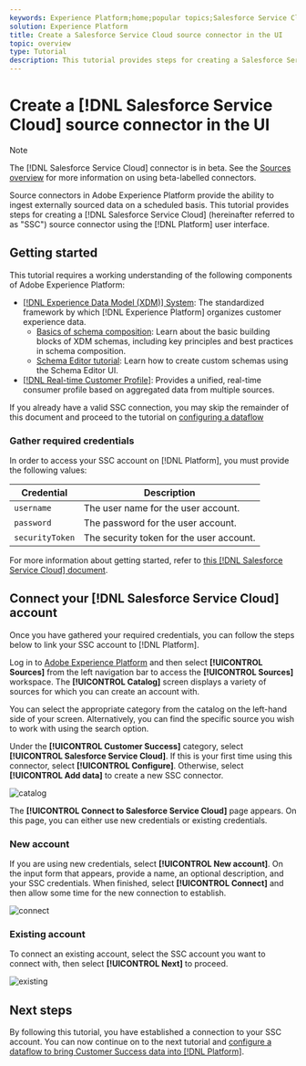 ```yaml
---
keywords: Experience Platform;home;popular topics;Salesforce Service Cloud;salesforce service cloud
solution: Experience Platform
title: Create a Salesforce Service Cloud source connector in the UI
topic: overview
type: Tutorial
description: This tutorial provides steps for creating a Salesforce Service Cloud (hereinafter referred to as "SSC") source connector using the Platform user interface.
---
```


# Create a [!DNL Salesforce Service Cloud] source connector in the UI

>[!NOTE]
>
>The [!DNL Salesforce Service Cloud] connector is in beta. See the [Sources overview](../../../../home.md#terms-and-conditions) for more information on using beta-labelled connectors.

Source connectors in Adobe Experience Platform provide the ability to ingest externally sourced data on a scheduled basis. This tutorial provides steps for creating a [!DNL Salesforce Service Cloud] (hereinafter referred to as "SSC") source connector using the [!DNL Platform] user interface.

## Getting started

This tutorial requires a working understanding of the following components of Adobe Experience Platform:

*   [[!DNL Experience Data Model (XDM)] System](../../../../../xdm/home.md): The standardized framework by which [!DNL Experience Platform] organizes customer experience data.
    *   [Basics of schema composition](../../../../../xdm/schema/composition.md): Learn about the basic building blocks of XDM schemas, including key principles and best practices in schema composition.
    *   [Schema Editor tutorial](../../../../../xdm/tutorials/create-schema-ui.md): Learn how to create custom schemas using the Schema Editor UI.
*   [[!DNL Real-time Customer Profile]](../../../../../profile/home.md): Provides a unified, real-time consumer profile based on aggregated data from multiple sources.

If you already have a valid SSC connection, you may skip the remainder of this document and proceed to the tutorial on [configuring a dataflow](../../dataflow/customer-success.md)

### Gather required credentials

In order to access your SSC account on [!DNL Platform], you must provide the following values:

| Credential | Description |
| ---------- | ----------- |
| `username` | The user name for the user account. |
| `password` | The password for the user account. |
| `securityToken` | The security token for the user account. |

For more information about getting started, refer to [this [!DNL Salesforce Service Cloud] document](https://developer.salesforce.com/docs/atlas.en-us.api_iot.meta/api_iot/qs_auth_access_token.htm).

## Connect your [!DNL Salesforce Service Cloud] account

Once you have gathered your required credentials, you can follow the steps below to link your SSC account to [!DNL Platform].

Log in to [Adobe Experience Platform](https://platform.adobe.com) and then select **[!UICONTROL Sources]** from the left navigation bar to access the **[!UICONTROL Sources]** workspace. The **[!UICONTROL Catalog]** screen displays a variety of sources for which you can create an account with.

You can select the appropriate category from the catalog on the left-hand side of your screen. Alternatively, you can find the specific source you wish to work with using the search option.

Under the **[!UICONTROL Customer Success]** category, select **[!UICONTROL Salesforce Service Cloud]**. If this is your first time using this connector, select **[!UICONTROL Configure]**. Otherwise, select **[!UICONTROL Add data]** to create a new SSC connector.

![catalog](../../../../images/tutorials/create/ssc/catalog.png)

The **[!UICONTROL Connect to Salesforce Service Cloud]** page appears. On this page, you can either use new credentials or existing credentials.

### New account

If you are using new credentials, select **[!UICONTROL New account]**. On the input form that appears, provide a name, an optional description, and your SSC credentials. When finished, select **[!UICONTROL Connect]** and then allow some time for the new connection to establish.

![connect](../../../../images/tutorials/create/ssc/connect.png)

### Existing account

To connect an existing account, select the SSC account you want to connect with, then select **[!UICONTROL Next]** to proceed.

![existing](../../../../images/tutorials/create/ssc/existing.png)

## Next steps

By following this tutorial, you have established a connection to your SSC account. You can now continue on to the next tutorial and [configure a dataflow to bring Customer Success data into [!DNL Platform]](../../dataflow/customer-success.md).